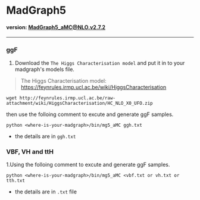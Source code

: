 # MadGraph5

#### version: MadGraph5_aMC@NLO.v2.7.2

---
### ggF
1. Download the `The Higgs Characterisation model` and put it in to your madgraph's models file.
>The Higgs Characterisation model: https://feynrules.irmp.ucl.ac.be/wiki/HiggsCharacterisation

```
wget http://feynrules.irmp.ucl.ac.be/raw-attachment/wiki/HiggsCharacterisation/HC_NLO_X0_UFO.zip
```
 then use the folloing comment to excute and generate ggF samples.
 
 ```
 python <where-is-your-madgraph>/bin/mg5_aMC ggh.txt
 ```
 
 * the details are in `ggh.txt`
 
 
 ### VBF, VH and ttH
1.Using the folloing comment to excute and generate ggF samples.
 
 ```
 python <where-is-your-madgraph>/bin/mg5_aMC <vbf.txt or vh.txt or tth.txt
 ```
 
 * the details are in `.txt` file
 
 
 
 
 
